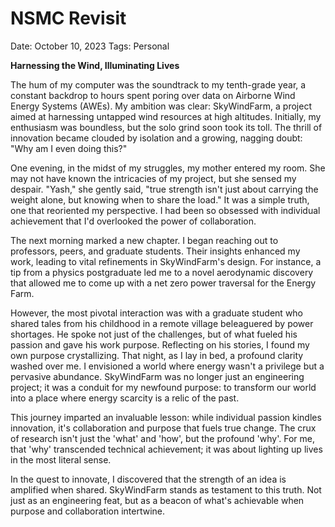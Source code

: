 # NSMC Revisit

Date: October 10, 2023
Tags: Personal

**Harnessing the Wind, Illuminating Lives**

The hum of my computer was the soundtrack to my tenth-grade year, a constant backdrop to hours spent poring over data on Airborne Wind Energy Systems (AWEs). My ambition was clear: SkyWindFarm, a project aimed at harnessing untapped wind resources at high altitudes. Initially, my enthusiasm was boundless, but the solo grind soon took its toll. The thrill of innovation became clouded by isolation and a growing, nagging doubt: "Why am I even doing this?"

One evening, in the midst of my struggles, my mother entered my room. She may not have known the intricacies of my project, but she sensed my despair. "Yash," she gently said, "true strength isn't just about carrying the weight alone, but knowing when to share the load." It was a simple truth, one that reoriented my perspective. I had been so obsessed with individual achievement that I'd overlooked the power of collaboration.

The next morning marked a new chapter. I began reaching out to professors, peers, and graduate students. Their insights enhanced my work, leading to vital refinements in SkyWindFarm's design. For instance, a tip from a physics postgraduate led me to a novel aerodynamic discovery that allowed me to come up with a net zero power traversal for the Energy Farm.

However, the most pivotal interaction was with a graduate student who shared tales from his childhood in a remote village beleaguered by power shortages. He spoke not just of the challenges, but of what fueled his passion and gave his work purpose. Reflecting on his stories, I found my own purpose crystallizing. That night, as I lay in bed, a profound clarity washed over me. I envisioned a world where energy wasn't a privilege but a pervasive abundance. SkyWindFarm was no longer just an engineering project; it was a conduit for my newfound purpose: to transform our world into a place where energy scarcity is a relic of the past.

This journey imparted an invaluable lesson: while individual passion kindles innovation, it's collaboration and purpose that fuels true change. The crux of research isn't just the 'what' and 'how', but the profound 'why'. For me, that 'why' transcended technical achievement; it was about lighting up lives in the most literal sense.

In the quest to innovate, I discovered that the strength of an idea is amplified when shared. SkyWindFarm stands as testament to this truth. Not just as an engineering feat, but as a beacon of what's achievable when purpose and collaboration intertwine.